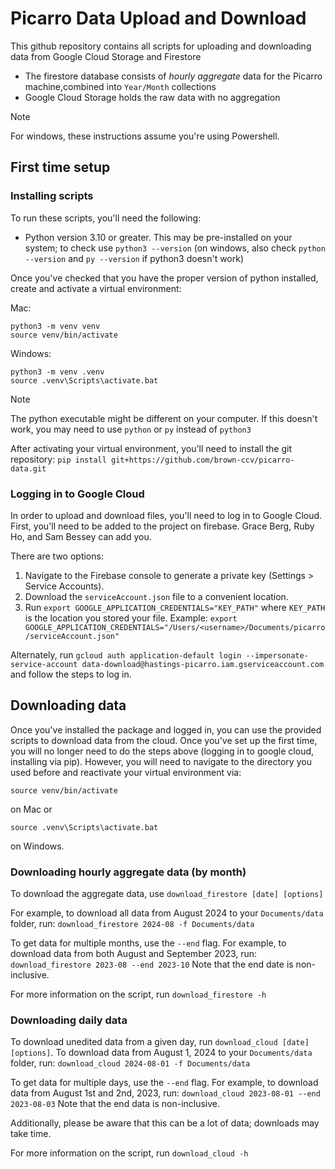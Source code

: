 # Picarro Data Upload and Download
This github repository contains all scripts for uploading and downloading data from Google Cloud Storage and Firestore

* The firestore database consists of *hourly aggregate* data for the Picarro machine,combined into `Year/Month` collections
* Google Cloud Storage holds the raw data with no aggregation

> [!NOTE]
> For windows, these instructions assume you're using Powershell.

## First time setup
### Installing scripts
To run these scripts, you'll need the following:
* Python version 3.10 or greater. This may be pre-installed on your system; to check use `python3 --version` (on windows, also check `python --version` and `py --version` if python3 doesn't work)

Once you've checked that you have the proper version of python installed, create and activate a virtual environment:

Mac:
```
python3 -m venv venv
source venv/bin/activate
```
Windows:
```
python3 -m venv .venv
source .venv\Scripts\activate.bat
```
> [!NOTE]
> The python executable might be different on your computer. If this doesn't work, you may need to use `python` or `py` instead of `python3`

After activating your virtual environment, you'll need to install the git repository:
```pip install git+https://github.com/brown-ccv/picarro-data.git```


### Logging in to Google Cloud
In order to upload and download files, you'll need to log in to Google Cloud. First, you'll need to be added to the project on firebase. Grace Berg, Ruby Ho, and Sam Bessey can add you.

There are two options:
1. Navigate to the Firebase console to generate a private key (Settings > Service Accounts).
2. Download the `serviceAccount.json` file to a convenient location.
3. Run `export GOOGLE_APPLICATION_CREDENTIALS="KEY_PATH"` where `KEY_PATH` is the location you stored your file. Example: `export GOOGLE_APPLICATION_CREDENTIALS="/Users/<username>/Documents/picarro/serviceAccount.json"`

Alternately, run `gcloud auth application-default login --impersonate-service-account data-download@hastings-picarro.iam.gserviceaccount.com` and follow the steps to log in.

## Downloading data
Once you've installed the package and logged in, you can use the provided scripts to download data from the cloud. Once you've set up the first time, you will no longer need to do the steps above (logging in to google cloud, installing via pip). However, you will need to navigate to the directory you used before and reactivate your virtual environment via:
```
source venv/bin/activate
```
on Mac or 
```
source .venv\Scripts\activate.bat
```
on Windows.

### Downloading hourly aggregate data (by month)
To download the aggregate data, use `download_firestore [date] [options]`

For example, to download all data from August 2024 to your `Documents/data` folder, run:
```download_firestore 2024-08 -f Documents/data```

To get data for multiple months, use the `--end` flag. For example, to download data from both August and September 2023, run:
```download_firestore 2023-08 --end 2023-10```
Note that the end date is non-inclusive.

For more information on the script, run `download_firestore -h`

### Downloading daily data
To download unedited data from a given day, run `download_cloud [date] [options]`. To download data from August 1, 2024 to your `Documents/data` folder, run:
`download_cloud 2024-08-01 -f Documents/data`

To get data for multiple days, use the `--end` flag. For example, to download data from August 1st and 2nd, 2023, run:
```download_cloud 2023-08-01 --end 2023-08-03```
Note that the end data is non-inclusive.

Additionally, please be aware that this can be a lot of data; downloads may take time.

For more information on the script, run `download_cloud -h`
